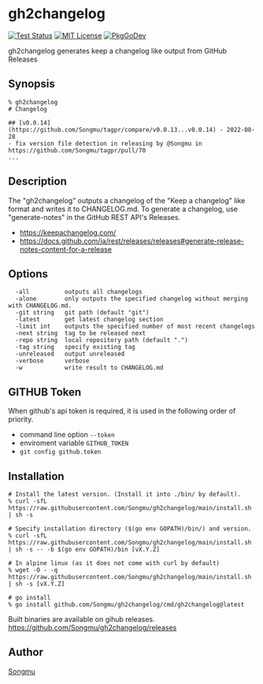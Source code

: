 gh2changelog
=======

[![Test Status](https://github.com/Songmu/gh2changelog/workflows/test/badge.svg?branch=main)][actions]
[![MIT License](https://img.shields.io/github/license/Songmu/gh2changelog)][license]
[![PkgGoDev](https://pkg.go.dev/badge/github.com/Songmu/gh2changelog)][PkgGoDev]

[actions]: https://github.com/Songmu/gh2changelog/actions?workflow=test
[license]: https://github.com/Songmu/gh2changelog/blob/main/LICENSE
[PkgGoDev]: https://pkg.go.dev/github.com/Songmu/gh2changelog

gh2changelog generates keep a changelog like output from GitHub Releases

## Synopsis

```console
% gh2changelog
# Changelog

## [v0.0.14](https://github.com/Songmu/tagpr/compare/v0.0.13...v0.0.14) - 2022-08-28
- fix version file detection in releasing by @Songmu in https://github.com/Songmu/tagpr/pull/70
...
```

## Description

The "gh2changelog" outputs a changelog of the "Keep a changelog" like format and writes it to CHANGELOG.md.
To generate a changelog, use "generate-notes" in the GitHub REST API's Releases.

- https://keepachangelog.com/
- https://docs.github.com/ja/rest/releases/releases#generate-release-notes-content-for-a-release

## Options

```
  -all          outputs all changelogs
  -alone        only outputs the specified changelog without merging with CHANGELOG.md.
  -git string   git path (default "git")
  -latest       get latest changelog section
  -limit int    outputs the specified number of most recent changelogs
  -next string  tag to be released next
  -repo string  local repository path (default ".")
  -tag string   specify existing tag
  -unreleased   output unreleased
  -verbose      verbose
  -w            write result to CHANGELOG.md
```

## GITHUB Token

When github's api token is required, it is used in the following order of priority.

- command line option `--token`
- enviroment variable `GITHUB_TOKEN`
- `git config github.token`

## Installation

```console
# Install the latest version. (Install it into ./bin/ by default).
% curl -sfL https://raw.githubusercontent.com/Songmu/gh2changelog/main/install.sh | sh -s

# Specify installation directory ($(go env GOPATH)/bin/) and version.
% curl -sfL https://raw.githubusercontent.com/Songmu/gh2changelog/main/install.sh | sh -s -- -b $(go env GOPATH)/bin [vX.Y.Z]

# In alpine linux (as it does not come with curl by default)
% wget -O - -q https://raw.githubusercontent.com/Songmu/gh2changelog/main/install.sh | sh -s [vX.Y.Z]

# go install
% go install github.com/Songmu/gh2changelog/cmd/gh2changelog@latest
```

Built binaries are available on gihub releases.
<https://github.com/Songmu/gh2changelog/releases>

## Author

[Songmu](https://github.com/Songmu)
